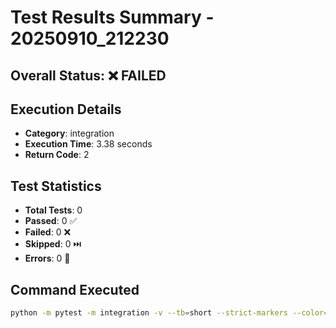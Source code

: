 # Test Results Summary - 20250910_212230

## Overall Status: ❌ FAILED

## Execution Details

- **Category**: integration
- **Execution Time**: 3.38 seconds
- **Return Code**: 2

## Test Statistics

- **Total Tests**: 0
- **Passed**: 0 ✅
- **Failed**: 0 ❌
- **Skipped**: 0 ⏭️
- **Errors**: 0 🚨

## Command Executed

```bash
python -m pytest -m integration -v --tb=short --strict-markers --color=yes --durations=10 --junitxml=test_reports/junit_20250910_212230.xml --html=test_reports/report_20250910_212230.html --self-contained-html
```

